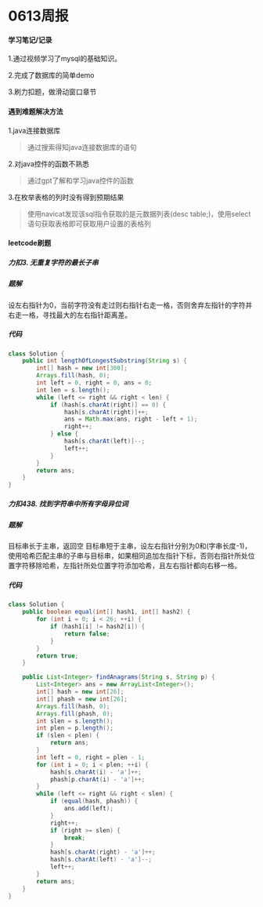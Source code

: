 # 0613周报

#### 学习笔记/记录

1.通过视频学习了mysql的基础知识。

2.完成了数据库的简单demo

3.刷力扣题，做滑动窗口章节

#### 遇到难题解决方法

1.java连接数据库

> 通过搜索得知java连接数据库的语句

2.对java控件的函数不熟悉

> 通过gpt了解和学习java控件的函数

3.在枚举表格的列时没有得到预期结果

> 使用navicat发现该sql指令获取的是元数据列表(desc table;)，使用select语句获取表格即可获取用户设置的表格列

#### leetcode刷题

##### 力扣3. 无重复字符的最长子串

##### 题解

设左右指针为0，当前字符没有走过则右指针右走一格，否则舍弃左指针的字符并右走一格，寻找最大的左右指针距离差。

##### 代码
```java
class Solution {
    public int lengthOfLongestSubstring(String s) {
        int[] hash = new int[300];
        Arrays.fill(hash, 0);
        int left = 0, right = 0, ans = 0;
        int len = s.length();
        while (left <= right && right < len) {
            if (hash[s.charAt(right)] == 0) {
                hash[s.charAt(right)]++;
                ans = Math.max(ans, right - left + 1);
                right++;
            } else {
                hash[s.charAt(left)]--;
                left++;
            }
        }
        return ans;
    }
}
```

##### 力扣438. 找到字符串中所有字母异位词

##### 题解

目标串长于主串，返回空
目标串短于主串，设左右指针分别为0和(字串长度-1)，使用哈希匹配主串的子串与目标串，如果相同追加左指针下标，否则右指针所处位置字符移除哈希，左指针所处位置字符添加哈希，且左右指针都向右移一格。

##### 代码
```java
class Solution {
    public boolean equal(int[] hash1, int[] hash2) {
        for (int i = 0; i < 26; ++i) {
            if (hash1[i] != hash2[i]) {
                return false;
            }
        }
        return true;
    }

    public List<Integer> findAnagrams(String s, String p) {
        List<Integer> ans = new ArrayList<Integer>();
        int[] hash = new int[26];
        int[] phash = new int[26];
        Arrays.fill(hash, 0);
        Arrays.fill(phash, 0);
        int slen = s.length();
        int plen = p.length();
        if (slen < plen) {
            return ans;
        }
        int left = 0, right = plen - 1;
        for (int i = 0; i < plen; ++i) {
            hash[s.charAt(i) - 'a']++;
            phash[p.charAt(i) - 'a']++;
        }
        while (left <= right && right < slen) {
            if (equal(hash, phash)) {
                ans.add(left);
            }
            right++;
            if (right >= slen) {
                break;
            }
            hash[s.charAt(right) - 'a']++;
            hash[s.charAt(left) - 'a']--;
            left++;
        }
        return ans;
    }
}
```